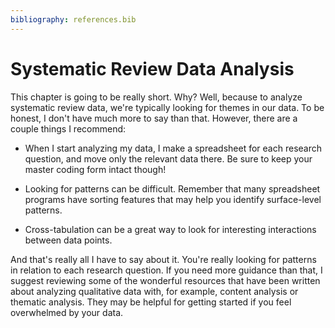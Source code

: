 ```yaml
---
bibliography: references.bib
---
```


# Systematic Review Data Analysis

This chapter is going to be really short. Why? Well, because to analyze systematic review data, we're typically looking for themes in our data. To be honest, I don't have much more to say than that. However, there are a couple things I recommend:

-   When I start analyzing my data, I make a spreadsheet for each research question, and move only the relevant data there. Be sure to keep your master coding form intact though!

-   Looking for patterns can be difficult. Remember that many spreadsheet programs have sorting features that may help you identify surface-level patterns.

-   Cross-tabulation can be a great way to look for interesting interactions between data points.

And that's really all I have to say about it. You're really looking for patterns in relation to each research question. If you need more guidance than that, I suggest reviewing some of the wonderful resources that have been written about analyzing qualitative data with, for example, content analysis or thematic analysis. They may be helpful for getting started if you feel overwhelmed by your data.
